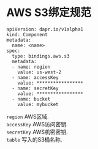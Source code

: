 # AWS S3绑定规范

```
apiVersion: dapr.io/v1alpha1
kind: Component
metadata:
  name: <name>
spec:
  type: bindings.aws.s3
  metadata:
  - name: region
    value: us-west-2
  - name: accessKey
    value: *****************
  - name: secretKey
    value: *****************
  - name: bucket
    value: mybucket
```

`region` AWS区域.  
`accessKey` AWS访问密钥.  
`secretKey` AWS机密密钥.  
`table` 写入的S3桶名称.